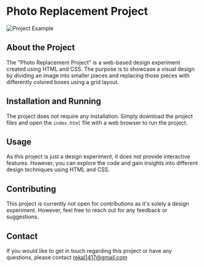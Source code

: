 # Photo Replacement Project

![Project Example](screenshot.png)

## About the Project

The "Photo Replacement Project" is a web-based design experiment created using HTML and CSS. The purpose is to showcase a visual design by dividing an image into smaller pieces and replacing those pieces with differently colored boxes using a grid layout.

## Installation and Running

The project does not require any installation. Simply download the project files and open the `index.html` file with a web browser to run the project.

## Usage

As this project is just a design experiment, it does not provide interactive features. However, you can explore the code and gain insights into different design techniques using HTML and CSS.

## Contributing

This project is currently not open for contributions as it's solely a design experiment. However, feel free to reach out for any feedback or suggestions.

## Contact

If you would like to get in touch regarding this project or have any questions, please contact rekal1417@gmail.com
